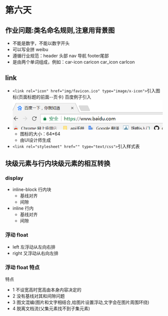 # 第六天
## 作业问题:类名命名规则,注意用背景图
- 不能是数字，不能以数字开头
- 可以写全拼  weibu
- 遵循行业规范：header 头部  nav  导航 footer尾部
- 是由两个单词组成，例如：car-icon   caricon  car_icon   carIcon
## link
- `<link rel="icon" href="img/favicon.ico" type="image/x-icon">`引入图标(页面标题的前面--页卡)
百度例子引入
- ![百度例子页卡](./image/baidu.png)
	- 图标的大小：64*64
	- 由UI设计师生成
- `<link rel="stylesheet" href="" type="text/css">`引入样式表
## 块级元素与行内块级元素的相互转换
### display
- inline-block 行内块
	- 基线对齐
	- 间隙
- inline 行内
	- 基线对齐
	- 间隙
### 浮动 float
- left 左浮动从左向右排
- right 又浮动从右向左排

### 浮动 float 特点
特点
- 1 不设宽高时宽高由本身内容决定的
- 2 没有基线对其和间隙问题
- 3 图文混编(图片和文字相结合,给图片设置浮动,文字会在图片周围环绕)
- 4 脱离文档流(父集元素找不到子集元素)
